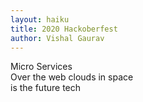 ```yaml
---
layout: haiku
title: 2020 Hackoberfest
author: Vishal Gaurav
---
```

Micro Services<br>
Over the web clouds in space<br>
is the future tech<br>
